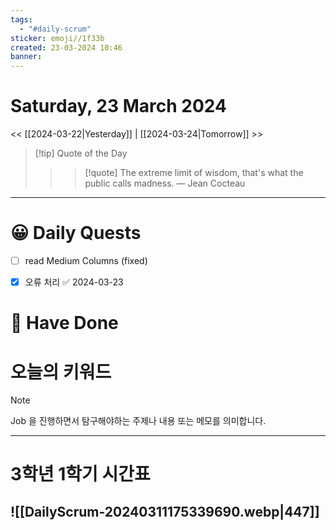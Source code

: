 ```yaml
---
tags:
  - "#daily-scrum"
sticker: emoji//1f33b
created: 23-03-2024 10:46
banner:
---
```

# Saturday, 23 March 2024
<< [[2024-03-22|Yesterday]] | [[2024-03-24|Tomorrow]] >>

> [!tip] Quote of the Day  
> > > [!quote] The extreme limit of wisdom, that's what the public calls madness.
> — Jean Cocteau

---

#  😀 Daily Quests
- [ ] read Medium Columns (fixed)
- [x] 오류 처리 ✅ 2024-03-23


# 🙂 Have Done



# 오늘의 키워드

> [!NOTE]
> Job 을 진행하면서 탐구해야하는 주제나 내용 또는 메모를 의미합니다.


---

# 3학년 1학기 시간표

![[DailyScrum-20240311175339690.webp|447]]
---

